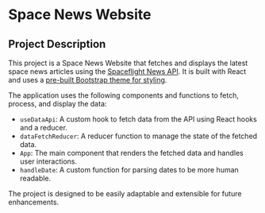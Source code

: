 # Space News Website

## Project Description

This project is a Space News Website that fetches and displays the latest space news articles using the [Spaceflight News API](https://spaceflightnewsapi.net/). It is built with React and uses a [pre-built Bootstrap theme for styling](https://themefisher.com/products/galaxy).

The application uses the following components and functions to fetch, process, and display the data:

- `useDataApi`: A custom hook to fetch data from the API using React hooks and a reducer.
- `dataFetchReducer`: A reducer function to manage the state of the fetched data.
- `App`: The main component that renders the fetched data and handles user interactions.
- `handleDate`: A custom function for parsing dates to be more human readable.

The project is designed to be easily adaptable and extensible for future enhancements.
